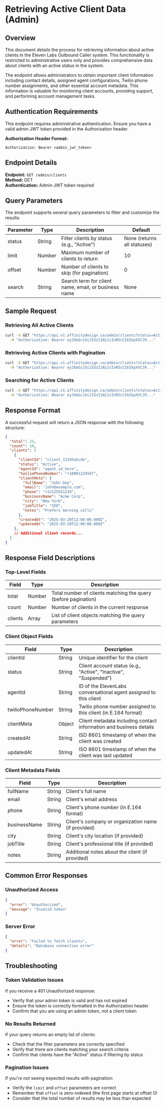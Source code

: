 # Retrieving Active Client Data (Admin)

## Overview

This document details the process for retrieving information about active clients in the Eleven Labs Outbound Caller system. This functionality is restricted to administrative users only and provides comprehensive data about clients with an active status in the system.

The endpoint allows administrators to obtain important client information including contact details, assigned agent configurations, Twilio phone number assignments, and other essential account metadata. This information is valuable for monitoring client accounts, providing support, and performing account management tasks.

## Authentication Requirements

This endpoint requires administrative authentication. Ensure you have a valid admin JWT token provided in the Authorization header.

**Authorization Header Format:**
```
Authorization: Bearer <admin_jwt_token>
```

## Endpoint Details

**Endpoint:** `GET /admin/clients`  
**Method:** GET  
**Authentication:** Admin JWT token required

## Query Parameters

The endpoint supports several query parameters to filter and customize the results:

| Parameter | Type | Description | Default |
|-----------|------|-------------|---------|
| status | String | Filter clients by status (e.g., "Active") | None (returns all statuses) |
| limit | Number | Maximum number of clients to return | 10 |
| offset | Number | Number of clients to skip (for pagination) | 0 |
| search | String | Search term for client name, email, or business name | None |

## Sample Request

### Retrieving All Active Clients

```bash
curl -X GET "https://api.v1.affinitydesign.ca/admin/clients?status=Active" \
  -H "Authorization: Bearer eyJhbGciOiJIUzI1NiIsInR5cCI6IkpXVCJ9..."
```

### Retrieving Active Clients with Pagination

```bash
curl -X GET "https://api.v1.affinitydesign.ca/admin/clients?status=Active&limit=5&offset=10" \
  -H "Authorization: Bearer eyJhbGciOiJIUzI1NiIsInR5cCI6IkpXVCJ9..."
```

### Searching for Active Clients

```bash
curl -X GET "https://api.v1.affinitydesign.ca/admin/clients?status=Active&search=Acme" \
  -H "Authorization: Bearer eyJhbGciOiJIUzI1NiIsInR5cCI6IkpXVCJ9..."
```

## Response Format

A successful request will return a JSON response with the following structure:

```json
{
  "total": 25,
  "count": 10,
  "clients": [
    {
      "clientId": "client_12345abcde",
      "status": "Active",
      "agentId": "agent_id_here",
      "twilioPhoneNumber": "+18001234567",
      "clientMeta": {
        "fullName": "John Doe",
        "email": "john@example.com",
        "phone": "+12125551234",
        "businessName": "Acme Corp",
        "city": "New York",
        "jobTitle": "CEO",
        "notes": "Prefers morning calls"
      },
      "createdAt": "2025-03-20T12:00:00.000Z",
      "updatedAt": "2025-03-20T12:00:00.000Z"
    },
    // Additional client records...
  ]
}
```

## Response Field Descriptions

### Top-Level Fields

| Field | Type | Description |
|-------|------|-------------|
| total | Number | Total number of clients matching the query (before pagination) |
| count | Number | Number of clients in the current response |
| clients | Array | List of client objects matching the query parameters |

### Client Object Fields

| Field | Type | Description |
|-------|------|-------------|
| clientId | String | Unique identifier for the client |
| status | String | Client account status (e.g., "Active", "Inactive", "Suspended") |
| agentId | String | ID of the ElevenLabs conversational agent assigned to this client |
| twilioPhoneNumber | String | Twilio phone number assigned to this client (in E.164 format) |
| clientMeta | Object | Client metadata including contact information and business details |
| createdAt | String | ISO 8601 timestamp of when the client was created |
| updatedAt | String | ISO 8601 timestamp of when the client was last updated |

### Client Metadata Fields

| Field | Type | Description |
|-------|------|-------------|
| fullName | String | Client's full name |
| email | String | Client's email address |
| phone | String | Client's phone number (in E.164 format) |
| businessName | String | Client's company or organization name (if provided) |
| city | String | Client's city location (if provided) |
| jobTitle | String | Client's professional title (if provided) |
| notes | String | Additional notes about the client (if provided) |

## Common Error Responses

### Unauthorized Access

```json
{
  "error": "Unauthorized",
  "message": "Invalid token"
}
```

### Server Error

```json
{
  "error": "Failed to fetch clients",
  "details": "Database connection error"
}
```

## Troubleshooting

### Token Validation Issues

If you receive a 401 Unauthorized response:
- Verify that your admin token is valid and has not expired
- Ensure the token is correctly formatted in the Authorization header
- Confirm that you are using an admin token, not a client token

### No Results Returned

If your query returns an empty list of clients:
- Check that the filter parameters are correctly specified
- Verify that there are clients matching your search criteria
- Confirm that clients have the "Active" status if filtering by status

### Pagination Issues

If you're not seeing expected results with pagination:
- Verify the `limit` and `offset` parameters are correct
- Remember that `offset` is zero-indexed (the first page starts at offset 0)
- Consider that the total number of results may be less than expected

